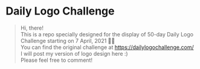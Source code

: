 # Daily Logo Challenge
> Hi, there!   
> This is a repo specially designed for the display of 50-day Daily Logo Challenge starting on 7 April, 2021 🎉✨   
> You can find the original challenge at https://dailylogochallenge.com/   
> I will post my version of logo design here :)   
> Please feel free to comment!
